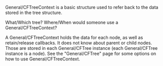 General/CFTreeContext is a basic structure used to refer back to the data stored in the tree structure.

What/Which tree?  Where/When would someone use a General/CFTreeContext?

A General/CFTreeContext holds the data for each node, as well as retain/release callbacks. It does not know about parent or child nodes. Those are stored in each General/CFTree instance (each General/CFTree instance is a node). See the "General/CFTree" page for some options on how to use General/CFTreeContext.